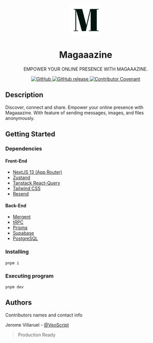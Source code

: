 <p align="center">
  <img src=".github/magaaazine.png" width="100" height="100">
  <h1 align="center">Magaaazine</h1>
  <p align="center">EMPOWER YOUR ONLINE PRESENCE WITH MAGAAAZINE.</p>
</p>

<p align="center">
  <a href="https://github.com/veoscript/magaaazine/blob/master/LICENSE">
    <img alt="GitHub" src="https://img.shields.io/github/license/veoscript/magaaazine.svg?color=green">
  </a>
  <a href="https://github.com/veoscript/magaaazine/releases">
    <img alt="GitHub release" src="https://img.shields.io/github/release/veoscript/magaaazine.svg">
  </a>
  <a href="CODE_OF_CONDUCT.md">
    <img alt="Contributor Covenant" src="https://img.shields.io/badge/Contributor%20Covenant-2.0-4baaaa.svg">
  </a>
</p>

## Description

Discover, connect and share. Empower your online presence with Magaaazine. With feature of sending messages, images, and files anonymously.

## Getting Started

### Dependencies

#### Front-End
* [NextJS 13 (App Router)](https://nextjs.org)
* [Zustand](https://docs.pmnd.rs/zustand/getting-started/introduction)
* [Tanstack React-Query](https://tanstack.com/query/latest)
* [Tailwind CSS](https://tailwindcss.com/)
* [Resend](https://resend.com/)

#### Back-End
* [Mergent](https://mergent.co/)
* [tRPC](https://trpc.io/)
* [Prisma](https://www.prisma.io/)
* [Supabase](https://supabase.com/)
* [PostgreSQL](https://www.postgresql.org/)

### Installing
```
pnpm i
```

### Executing program
```
pnpm dev
```
## Authors

Contributors names and contact info

Jerome Villaruel - [@VeoScript](https://www.jeromevillaruel.cf/)

> Production Ready
